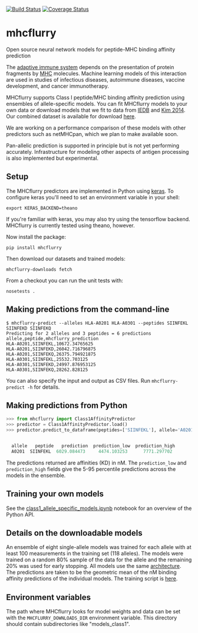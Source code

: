 [![Build Status](https://travis-ci.org/hammerlab/mhcflurry.svg?branch=master)](https://travis-ci.org/hammerlab/mhcflurry) [![Coverage Status](https://coveralls.io/repos/github/hammerlab/mhcflurry/badge.svg?branch=master)](https://coveralls.io/github/hammerlab/mhcflurry?branch=master)

# mhcflurry
Open source neural network models for peptide-MHC binding affinity prediction

The [adaptive immune system](https://en.wikipedia.org/wiki/Adaptive_immune_system)
depends on the presentation of protein fragments by [MHC](https://en.wikipedia.org/wiki/Major_histocompatibility_complex)
molecules. Machine learning models of this interaction are used in studies of
infectious diseases, autoimmune diseases, vaccine development, and cancer
immunotherapy.

MHCflurry supports Class I peptide/MHC binding affinity prediction using
ensembles of allele-specific models. You can fit MHCflurry models to your own data or download models that we fit to data from
[IEDB](http://www.iedb.org/home_v3.php) and [Kim 2014](http://bmcbioinformatics.biomedcentral.com/articles/10.1186/1471-2105-15-241).
Our combined dataset is available for download [here](https://github.com/hammerlab/mhcflurry/releases/download/pre-1.0.0-alpha/data_curated.tar.bz2).

We are working on a performance comparison of these models with other predictors
such as netMHCpan, which we plan to make available soon.

Pan-allelic prediction is supported in principle but is not yet performing
accurately. Infrastructure for modeling other aspects of antigen
processing is also implemented but experimental.


## Setup

The MHCflurry predictors are implemented in Python using [keras](https://keras.io).
To configure keras you'll need to set an environment variable in your shell:

```
export KERAS_BACKEND=theano
```

If you're familiar with keras, you may also try using the tensorflow backend. MHCflurry is currently tested using theano, however.
 

Now install the package:

```
pip install mhcflurry
```

Then download our datasets and trained models:

```
mhcflurry-downloads fetch
```

From a checkout you can run the unit tests with:

```
nosetests .
```

## Making predictions from the command-line

```shell
$ mhcflurry-predict --alleles HLA-A0201 HLA-A0301 --peptides SIINFEKL SIINFEKD SIINFEKQ
Predicting for 2 alleles and 3 peptides = 6 predictions
allele,peptide,mhcflurry_prediction
HLA-A0201,SIINFEKL,10672.34765625
HLA-A0201,SIINFEKD,26042.716796875
HLA-A0201,SIINFEKQ,26375.794921875
HLA-A0301,SIINFEKL,25532.703125
HLA-A0301,SIINFEKD,24997.876953125
HLA-A0301,SIINFEKQ,28262.828125
```

You can also specify the input and output as CSV files. Run `mhcflurry-predict -h` for details.


## Making predictions from Python

```python
>>> from mhcflurry import Class1AffinityPredictor
>>> predictor = Class1AffinityPredictor.load()
>>> predictor.predict_to_dataframe(peptides=['SIINFEKL'], allele='A0201')


  allele   peptide   prediction  prediction_low  prediction_high
  A0201  SIINFEKL  6029.084473     4474.103253      7771.297702
```

The predictions returned are affinities (KD) in nM. The `prediction_low` and
`prediction_high` fields give the 5-95 percentile predictions across the models 
in the ensemble.

## Training your own models

See the [class1_allele_specific_models.ipynb](https://github.com/hammerlab/mhcflurry/blob/master/examples/class1_allele_specific_models.ipynb)
notebook for an overview of the Python API.


## Details on the downloadable models

An ensemble of eight single-allele models was trained for each allele with at least
100 measurements in the training set (118 alleles). The models were trained on a
random 80% sample of the data for the allele and the remaining 20% was used for
early stopping. All models use the same [architecture](downloads-generation/models_class1/hyperparameters.json). The
predictions are taken to be the geometric mean of the nM binding affinity
predictions of the individual models. The training script is [here](downloads-generation/models_class1/GENERATE.sh).

## Environment variables

The path where MHCflurry looks for model weights and data can be set with the `MHCFLURRY_DOWNLOADS_DIR` environment variable. This directory should contain subdirectories like "models_class1".